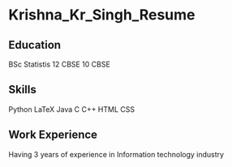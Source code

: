 # Krishna_Kr_Singh_Resume

## Education
BSc Statistis
12 CBSE
10 CBSE

## Skills
Python
LaTeX
Java
C
C++
HTML
CSS

## Work Experience

Having 3 years of experience in Information technology industry
